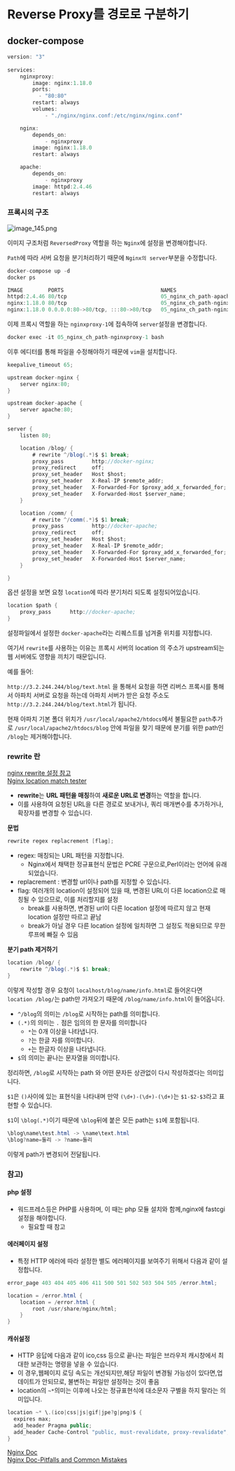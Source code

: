 # Reverse Proxy를 경로로 구분하기  
  
## docker-compose   

```Actionscript
version: "3"
  
services:
    nginxproxy:
        image: nginx:1.18.0
        ports:
          - "80:80"
        restart: always
        volumes:
            - "./nginx/nginx.conf:/etc/nginx/nginx.conf"

    nginx:
        depends_on:
            - nginxproxy
        image: nginx:1.18.0
        restart: always

    apache:
        depends_on:
            - nginxproxy
        image: httpd:2.4.46
        restart: always
```  
  
### 프록시의 구조
![image_145.png](image_145.png)  
  
이미지 구조처럼 `ReversedProxy` 역할을 하는 `Nginx`에 설정을 변경해야합니다.  
  
`Path`에 따라 서버 요청을 분기처리하기 때문에 `Nginx의 server`부분을 수정합니다.  
  
```Actionscript
docker-compose up -d
docker ps 

IMAGE        PORTS                               NAMES
httpd:2.4.46 80/tcp                              05_nginx_ch_path-apache-1
nginx:1.18.0 80/tcp                              05_nginx_ch_path-nginx-1
nginx:1.18.0 0.0.0.0:80->80/tcp, :::80->80/tcp   05_nginx_ch_path-nginxproxy-1
```   
이제 프록시 역할을 하는 `nginxproxy-1`에 접속하여 `server`설정을 변경합니다.  

```Actionscript
docker exec -it 05_nginx_ch_path-nginxproxy-1 bash  
```  
이후 에디터를 통해 파일을 수정해야하기 때문에 `vim`을 설치합니다.  

```Actionscript
keepalive_timeout 65;

upstream docker-nginx {
    server nginx:80;
}

upstream docker-apache {
    server apache:80;
}

server {
    listen 80;

    location /blog/ {
        # rewrite ^/blog(.*)$ $1 break;
        proxy_pass         http://docker-nginx;
        proxy_redirect     off;
        proxy_set_header   Host $host;
        proxy_set_header   X-Real-IP $remote_addr;
        proxy_set_header   X-Forwarded-For $proxy_add_x_forwarded_for;
        proxy_set_header   X-Forwarded-Host $server_name;
    }

    location /comm/ {
        # rewrite ^/comm(.*)$ $1 break;
        proxy_pass         http://docker-apache;
        proxy_redirect     off;
        proxy_set_header   Host $host;
        proxy_set_header   X-Real-IP $remote_addr;
        proxy_set_header   X-Forwarded-For $proxy_add_x_forwarded_for;
        proxy_set_header   X-Forwarded-Host $server_name;
    }

}
```  
  
옵션 설정을 보면 요청 `location`에 따라 분기처리 되도록 설정되어있습니다.  
```Actionscript
location $path {
    proxy_pass      http://docker-apache;
}
```  
설정파일에서 설정한 `docker-apache`라는 리퀘스트를 넘겨줄 위치를 지정합니다.  
  
여기서 `rewrite`를 사용하는 이유는 프록시 서버의 location 의 주소가 upstream되는 웹 서버에도 영향을 끼치기 때문입니다.   

예를 들어:  

`http://3.2.244.244/blog/text.html` 을 통해서 요청을 하면 리버스 프록시를 통해서 아파치 서버로 요청을 하는데 
아파치 서버가 받은 요청 주소도 `http://3.2.244.244/blog/text.html`가 됩니다.  
  
현재 아파치 기본 폴더 위치가 `/usr/local/apache2/htdocs`에서 불필요한 `path`추가로 
`/usr/local/apache2/htdocs/blog` 안에 파일을 찾기 때문에 분기를 위한 path인 `/blog`는 제거해야합니다.
  
### rewrite 란  
[nginx rewrite 설정 참고](https://www.slingacademy.com/article/url-rewriting-in-nginx-the-ultimate-guide/)    
[Nginx location match tester](https://nginx.viraptor.info/)    

+ **rewrite**는 **URL 패턴을 매칭**하여 **새로운 URL로 변경**하는 역할을 합니다.
+ 이를 사용하여 요청된 URL을 다른 경로로 보내거나, 쿼리 매개변수를 추가하거나, 확장자를 변경할 수 있습니다.  
  
**문법**  
```Actionscript
rewrite regex replacrement [flag];
```  
+ regex: 매칭되는 URL 패턴을 지정합니다.
  + Nginx에서 채택한 정규표현식 문법은 PCRE 구문으로,Perl이라는 언어에 유래되었습니다.
+ replacrement : 변경할 url이나 path를 지정할 수 있습니다.
+ flag: 여러개의 location이 설정되어 있을 때, 변경된 URL이 다른 location으로 매칭될 수 있으므로, 이를 처리할지를 설정
  + break를 사용하면, 변경된 url이 다른 location 설정에 따르지 않고 현재 location 설정만 따르고 끝남
  + break가 아닐 경우 다른 location 설정에 일치하면 그 설정도 적용되므로 무한루프에 빠질 수 있음
     
**분기 path 제거하기**
```Actionscript
location /blog/ {
    rewrite ^/blog(.*)$ $1 break;
}
```   
이렇게 작성할 경우 요청이 `localhost/blog/name/info.html`로 들어온다면 
`location /blog/`는 path만 가져오기 때문에 `/blog/name/info.html`이 들어옵니다.  
  
+ `^/blog`의 의미는 `/blog`로 시작하는 path를 의미합니다.
+ `(.*)`의 의미는 `.` 점은 임의의 한 문자를 의미합니다
  + `*`는 0개 이상을 나타냅니다.
  + `?`는 한글 자를 의미합니다.
  + `+`는 한글자 이상을 나타냅니다.  
+ `$`의 의미는 끝나는 문자열을 의미합니다.  
  
정리하면, `/blog`로 시작하는 path 와 어떤 문자든 상관없이 다시 작성하겠다는 의미입니다.  
  
`$1`은 `()`사이에 있는 표현식을 나타내며 만약 `(\d+)-(\d+)-(\d+)`는 `$1-$2-$3`라고 표현할 수 있습니다.  
  
`$1`이 `\blog(.*)`이기 때문에 `\blog`뒤에 붙은 모든 path는 `$1`에 포함됩니다.  
```Actionscript
\blog\name\test.html -> \name\text.html
\blog?name=둘리 -> ?name=둘리
```  
이렇게 path가 변경되어 전달됩니다.  
  
 
### 참고)  
#### php 설정
+ 워드프레스등은 PHP를 사용하며, 이 때는 php 모듈 설치와 함께,nginx에 fastcgi 설정을 해야합니다.
    + 필요할 때 참고  
    
#### 에러페이지 설정  
+ 특정 HTTP 에러에 따라 설정한 별도 에러페이지를 보여주기 위해서 다음과 같이 설정합니다.  
```Actionscript
error_page 403 404 405 406 411 500 501 502 503 504 505 /error.html;

location = /error.html {
    location = /error.html {
        root /usr/share/nginx/html;
    }
} 
```  
  
#### 캐쉬설정  
+ HTTP 응답에 다음과 같이 ico,css 등으로 끝나는 파일은 브라우저 캐시창에서 최대한 보관하는 명령을 넣을 수 있습니다.
+ 이 경우,웹페이지 로딩 속도는 개선되지만,해당 파일이 변경될 가능성이 있다면,업데이트가 안되므로, 불변하는 파일만 설정하는 것이 좋음
+ location의 `~*`의미는 이후에 나오는 정규표현식에 대소문자 구별을 하지 말라는 의미입니다.  
  
```Actionscript
location ~* \.(ico|css|js|gif|jpe?g|png)$ {
  expires max;
  add_header Pragma public;
  add_header Cache-Control "public, must-revalidate, proxy-revalidate";
}
```
  
[Nginx Doc](https://www.nginx.com/resources/wiki/start/)  
[Nginx Doc-Pitfalls and Common Mistakes](https://www.nginx.com/resources/wiki/start/topics/tutorials/config_pitfalls/)
